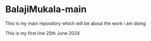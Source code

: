 # BalajiMukala-main
This is my main repository which will be about the work i am doing


This is my first line 25th June 2024
